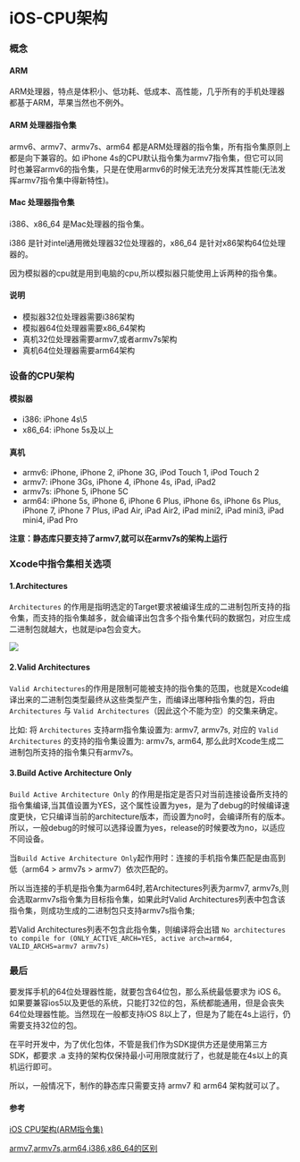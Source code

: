# iOS-CPU架构

<!--
create time: 2018-08-03 17:16:13
Author: <黄东鸿>
-->

### 概念

#### ARM

ARM处理器，特点是体积小、低功耗、低成本、高性能，几乎所有的手机处理器都基于ARM，苹果当然也不例外。

#### ARM 处理器指令集

armv6、armv7、armv7s、arm64 都是ARM处理器的指令集，所有指令集原则上都是向下兼容的。如 iPhone 4s的CPU默认指令集为armv7指令集，但它可以同时也兼容armv6的指令集，只是在使用armv6的时候无法充分发挥其性能(无法发挥armv7指令集中得新特性)。

#### Mac 处理器指令集

i386、x86_64 是Mac处理器的指令集。

i386 是针对intel通用微处理器32位处理器的，x86_64 是针对x86架构64位处理器的。

因为模拟器的cpu就是用到电脑的cpu,所以模拟器只能使用上诉两种的指令集。

#### 说明

* 模拟器32位处理器需要i386架构
* 模拟器64位处理器需要x86_64架构
* 真机32位处理器需要armv7,或者armv7s架构
* 真机64位处理器需要arm64架构

### 设备的CPU架构

#### 模拟器

* i386: iPhone 4s\5 
* x86_64: iPhone 5s及以上

#### 真机

* armv6: iPhone, iPhone 2, iPhone 3G, iPod Touch 1, iPod Touch 2
* armv7: iPhone 3Gs, iPhone 4, iPhone 4s, iPad, iPad2
* armv7s: iPhone 5, iPhone 5C
* arm64: iPhone 5s, iPhone 6, iPhone 6 Plus, iPhone 6s, iPhone 6s Plus, iPhone 7, iPhone 7 Plus, iPad Air, iPad Air2, iPad mini2, iPad mini3, iPad mini4, iPad Pro

**注意：静态库只要支持了armv7,就可以在armv7s的架构上运行**

### Xcode中指令集相关选项

#### 1.Architectures

`Architectures` 的作用是指明选定的Target要求被编译生成的二进制包所支持的指令集，而支持的指令集越多，就会编译出包含多个指令集代码的数据包，对应生成二进制包就越大，也就是ipa包会变大。

![](http://os3yasu4i.bkt.clouddn.com/xcode_architectures.jpeg)

#### 2.Valid Architectures

`Valid Architectures`的作用是限制可能被支持的指令集的范围，也就是Xcode编译出来的二进制包类型最终从这些类型产生，而编译出哪种指令集的包，将由 `Architectures` 与 `Valid Architectures`（因此这个不能为空）的交集来确定。

比如: 将 `Architectures` 支持arm指令集设置为: armv7, armv7s, 对应的 `Valid Architectures` 的支持的指令集设置为: armv7s, arm64, 那么此时Xcode生成二进制包所支持的指令集只有armv7s。

#### 3.Build Active Architecture Only

`Build Active Architecture Only` 的作用是指定是否只对当前连接设备所支持的指令集编译,当其值设置为YES，这个属性设置为yes，是为了debug的时候编译速度更快，它只编译当前的architecture版本，而设置为no时，会编译所有的版本。 所以，一般debug的时候可以选择设置为yes，release的时候要改为no，以适应不同设备。

当`Build Active Architecture Only`起作用时：连接的手机指令集匹配是由高到低（arm64 > armv7s > armv7）依次匹配的。

所以当连接的手机是指令集为arm64时,若Architectures列表为armv7, armv7s,则会选取armv7s指令集为目标指令集，如果此时Valid Architectures列表中包含该指令集，则成功生成的二进制包只支持armv7s指令集; 

若Valid Architectures列表不包含此指令集，则编译将会出错 `No architectures to compile for (ONLY_ACTIVE_ARCH=YES, active arch=arm64, VALID_ARCHS=armv7 armv7s)`

### 最后

要发挥手机的64位处理器性能，就要包含64位包，那么系统最低要求为 iOS 6。 如果要兼容ios5以及更低的系统，只能打32位的包，系统都能通用，但是会丧失64位处理器性能。当然现在一般都支持iOS 8以上了，但是为了能在4s上运行，仍需要支持32位的包。

在平时开发中，为了优化包体，不管是我们作为SDK提供方还是使用第三方SDK，都要求 .a 支持的架构仅保持最小可用限度就行了，也就是能在4s以上的真机运行即可。

所以，一般情况下，制作的静态库只需要支持 armv7 和 arm64 架构就可以了。


#### 参考

[iOS CPU架构(ARM指令集)](https://www.jianshu.com/p/461edde66d02?utm_campaign=maleskine&utm_content=note&utm_medium=seo_notes&utm_source=recommendation)

[armv7,armv7s,arm64,i386,x86_64的区别](https://www.jianshu.com/p/b87e6f0bac54)
